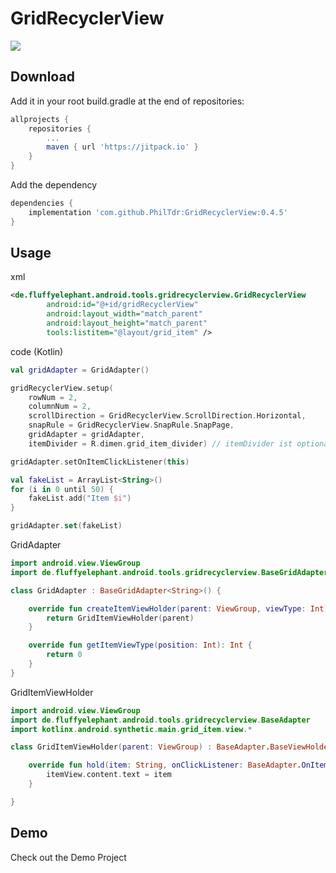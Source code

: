 GridRecyclerView
================
[![](https://jitpack.io/v/PhilTdr/GridRecyclerView.svg)](https://jitpack.io/#PhilTdr/GridRecyclerView)


Download
--------
Add it in your root build.gradle at the end of repositories:
``` groovy
allprojects {
    repositories {
        ...
        maven { url 'https://jitpack.io' }
    }
}
```
Add the dependency
``` groovy
dependencies {
    implementation 'com.github.PhilTdr:GridRecyclerView:0.4.5'
}
```

Usage
-----
xml
``` xml
<de.fluffyelephant.android.tools.gridrecyclerview.GridRecyclerView
        android:id="@+id/gridRecyclerView"
        android:layout_width="match_parent"
        android:layout_height="match_parent"
        tools:listitem="@layout/grid_item" />
```

code (Kotlin)
``` kotlin
val gridAdapter = GridAdapter()

gridRecyclerView.setup(
    rowNum = 2,
    columnNum = 2,
    scrollDirection = GridRecyclerView.ScrollDirection.Horizontal,
    snapRule = GridRecyclerView.SnapRule.SnapPage,
    gridAdapter = gridAdapter,
    itemDivider = R.dimen.grid_item_divider) // itemDivider ist optional

gridAdapter.setOnItemClickListener(this)

val fakeList = ArrayList<String>()
for (i in 0 until 50) {
    fakeList.add("Item $i")
}

gridAdapter.set(fakeList)
```

GridAdapter
``` kotlin
import android.view.ViewGroup
import de.fluffyelephant.android.tools.gridrecyclerview.BaseGridAdapter

class GridAdapter : BaseGridAdapter<String>() {

    override fun createItemViewHolder(parent: ViewGroup, viewType: Int): BaseViewHolder<String> {
        return GridItemViewHolder(parent)
    }

    override fun getItemViewType(position: Int): Int {
        return 0
    }
}
```

GridItemViewHolder
``` kotlin
import android.view.ViewGroup
import de.fluffyelephant.android.tools.gridrecyclerview.BaseAdapter
import kotlinx.android.synthetic.main.grid_item.view.*

class GridItemViewHolder(parent: ViewGroup) : BaseAdapter.BaseViewHolder<String>(parent, R.layout.grid_item) {

    override fun hold(item: String, onClickListener: BaseAdapter.OnItemClickListener<String>?) {
        itemView.content.text = item
    }

}
```

Demo
----
Check out the Demo Project
